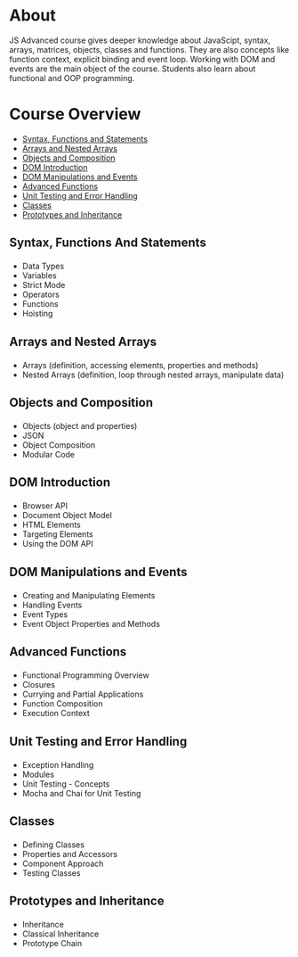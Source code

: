 # About

JS Advanced course gives deeper knowledge about JavaScipt, syntax, arrays, matrices, objects, classes and functions. They are also concepts like function context, explicit binding and event loop. Working with DOM and events are the main object of the course. Students also learn about functional and OOP programming.

# Course Overview

- <a href="#Syntax">Syntax, Functions and Statements</a>
- <a href="#Arrays">Arrays and Nested Arrays</a>
- <a href="#Objects">Objects and Composition</a>
- <a href="#DOM">DOM Introduction</a>
- <a href="#DOMEvents">DOM Manipulations and Events</a>
- <a href="#AdvancedFunc">Advanced Functions</a>
- <a href="#UnitTest">Unit Testing and Error Handling</a>
- <a href="#Classes">Classes</a>
- <a href="#Prototypes">Prototypes and Inheritance</a>


## <p id="Syntax">Syntax, Functions And Statements</p>
- Data Types
- Variables 
- Strict Mode
- Operators
- Functions
- Hoisting


## <p id="Arrays">Arrays and Nested Arrays</p>
-  Arrays (definition, accessing elements, properties and methods)
-  Nested Arrays (definition, loop through nested arrays, manipulate data)


## <p id="Objectss">Objects and Composition</p>
- Objects (object and properties)
- JSON
- Object Composition
- Modular Code


## <p id="DOM">DOM Introduction</p>
- Browser API
- Document Object Model
- HTML Elements
- Targeting Elements
- Using the DOM API


## <p id="DOMEvents">DOM Manipulations and Events</p>
- Creating and Manipulating Elements
- Handling Events
- Event Types
- Event Object Properties and Methods


## <p id="AdvancedFunc">Advanced Functions</p>
- Functional Programming Overview
- Closures
- Currying and Partial Applications
- Function Composition
- Execution Context


## <p id="UnitTest">Unit Testing and Error Handling</p>
- Exception Handling
- Modules
- Unit Testing - Concepts
- Mocha and Chai for Unit Testing


## <p id="Classes">Classes</p>
- Defining Classes
- Properties and Accessors
- Component Approach
- Testing Classes


## <p id="Prototypes">Prototypes and Inheritance</p>
- Inheritance
- Classical Inheritance
- Prototype Chain
